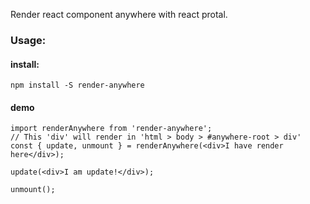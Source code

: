 Render react component anywhere with react protal.

### Usage:
#### install:
```
npm install -S render-anywhere
```
#### demo
```
import renderAnywhere from 'render-anywhere';
// This 'div' will render in 'html > body > #anywhere-root > div'
const { update, unmount } = renderAnywhere(<div>I have render here</div>);

update(<div>I am update!</div>);

unmount();
```
